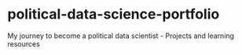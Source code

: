 # political-data-science-portfolio
My journey to become a political data scientist - Projects and learning resources
